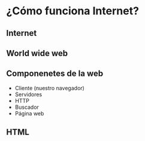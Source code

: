 # ¿Cómo funciona Internet?

## Internet

## World wide web

## Componenetes de la web
- Cliente (nuestro navegador)
- Servidores
- HTTP
- Buscador 
- Página web

## HTML






